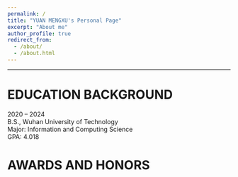```yaml
---
permalink: /
title: "YUAN MENGXU's Personal Page"
excerpt: "About me"
author_profile: true
redirect_from: 
  - /about/
  - /about.html
---
```

---
**EDUCATION BACKGROUND**
=====
2020 – 2024  
B.S., Wuhan University of Technology  
Major: Information and Computing Science  
GPA: 4.018

**AWARDS AND HONORS**
======

